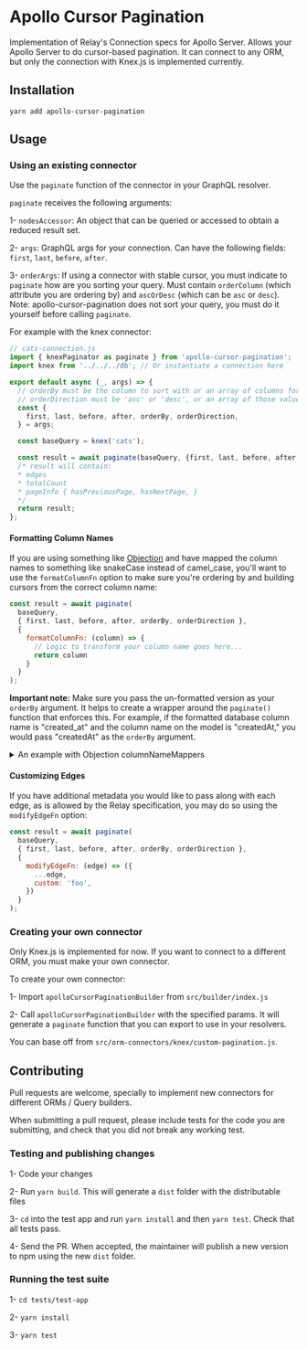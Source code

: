 # Apollo Cursor Pagination

Implementation of Relay's Connection specs for Apollo Server. Allows your Apollo Server to do cursor-based pagination. It can connect to any ORM, but only the connection with Knex.js is implemented currently.

## Installation

`yarn add apollo-cursor-pagination`

## Usage

### Using an existing connector

Use the `paginate` function of the connector in your GraphQL resolver.

`paginate` receives the following arguments:

1- `nodesAccessor`: An object that can be queried or accessed to obtain a reduced result set.

2- `args`: GraphQL args for your connection. Can have the following fields: `first`, `last`, `before`, `after`.

3- `orderArgs`: If using a connector with stable cursor, you must indicate to `paginate` how are you sorting your query. Must contain `orderColumn` (which attribute you are ordering by) and `ascOrDesc` (which can be `asc` or `desc`). Note: apollo-cursor-pagination does not sort your query, you must do it yourself before calling `paginate`.

For example with the knex connector:

```javascript
// cats-connection.js
import { knexPaginator as paginate } from 'apollo-cursor-pagination';
import knex from '../../../db'; // Or instantiate a connection here

export default async (_, args) => {
  // orderBy must be the column to sort with or an array of columns for ordering by multiple fields
  // orderDirection must be 'asc' or 'desc', or an array of those values if ordering by multiples
  const {
    first, last, before, after, orderBy, orderDirection,
  } = args;

  const baseQuery = knex('cats');

  const result = await paginate(baseQuery, {first, last, before, after, orderBy, orderDirection});
  /* result will contain:
  * edges
  * totalCount
  * pageInfo { hasPreviousPage, hasNextPage, }
  */
  return result;
};
```

#### Formatting Column Names

If you are using something like [Objection](https://vincit.github.io/objection.js/) and have
mapped the column names to something like snakeCase instead of camel_case, you'll want to use
the `formatColumnFn` option to make sure you're ordering by and building cursors from the correct
column name:

```javascript
const result = await paginate(
  baseQuery,
  { first, last, before, after, orderBy, orderDirection },
  {
    formatColumnFn: (column) => {
      // Logic to transform your column name goes here...
      return column
    }
  }
);
```

**Important note:** Make sure you pass the un-formatted version as your `orderBy` argument. It helps
to create a wrapper around the `paginate()` function that enforces this. For example, if the formatted
database column name is "created_at" and the column name on the model is "createdAt," you would pass
"createdAt" as the `orderBy` argument.

<details>
  <summary>An example with Objection columnNameMappers</summary>

  ```javascript
  const result = await paginate(
    baseQuery,
    { first, last, before, after, orderBy, orderDirection },
    {
      formatColumnFn: (column) => {
        if (Model.columnNameMappers && Model.columnNameMappers.format) {
          const result = Model.columnNameMappers.format({ [column]: true })
          return Object.keys(result)[0]
        } else {
          return column
        }
      }
    }
  );
  ```
</details>

#### Customizing Edges

If you have additional metadata you would like to pass along with each edge, as is allowed by the Relay
specification, you may do so using the `modifyEdgeFn` option:

```javascript
const result = await paginate(
  baseQuery,
  { first, last, before, after, orderBy, orderDirection },
  {
    modifyEdgeFn: (edge) => ({
      ...edge,
      custom: 'foo',
    })
  }
);
```

### Creating your own connector

Only Knex.js is implemented for now. If you want to connect to a different ORM, you must make your own connector.

To create your own connector:

1- Import `apolloCursorPaginationBuilder` from `src/builder/index.js`

2- Call `apolloCursorPaginationBuilder` with the specified params. It will generate a `paginate` function that you can export to use in your resolvers.

You can base off from `src/orm-connectors/knex/custom-pagination.js`.

## Contributing

Pull requests are welcome, specially to implement new connectors for different ORMs / Query builders.

When submitting a pull request, please include tests for the code you are submitting, and check that you did not break any working test.

### Testing and publishing changes

1- Code your changes

2- Run `yarn build`. This will generate a `dist` folder with the distributable files

3- `cd` into the test app and run `yarn install` and then `yarn test`. Check that all tests pass.

4- Send the PR. When accepted, the maintainer will publish a new version to npm using the new `dist` folder.

### Running the test suite

1- `cd tests/test-app`

2- `yarn install`

3- `yarn test`
